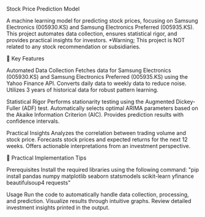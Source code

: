 Stock Price Prediction Model

A machine learning model for predicting stock prices, focusing on Samsung Electronics (005930.KS) and Samsung Electronics Preferred (005935.KS). 
This project automates data collection, ensures statistical rigor, and provides practical insights for investors.
*Warning; This project is NOT related to any stock recommendation or subsidiaries. 

🎯 Key Features

Automated Data Collection
Fetches data for Samsung Electronics (005930.KS) and Samsung Electronics Preferred (005935.KS) using the Yahoo Finance API.
Converts daily data to weekly data to reduce noise.
Utilizes 3 years of historical data for robust pattern learning.

Statistical Rigor
Performs stationarity testing using the Augmented Dickey-Fuller (ADF) test.
Automatically selects optimal ARIMA parameters based on the Akaike Information Criterion (AIC).
Provides prediction results with confidence intervals.

Practical Insights
Analyzes the correlation between trading volume and stock price.
Forecasts stock prices and expected returns for the next 12 weeks.
Offers actionable interpretations from an investment perspective.

💪 Practical Implementation Tips

Prerequisites
Install the required libraries using the following command:
"pip install pandas numpy matplotlib seaborn statsmodels scikit-learn yfinance beautifulsoup4 requests"

Usage
Run the code to automatically handle data collection, processing, and prediction.
Visualize results through intuitive graphs.
Review detailed investment insights printed in the output.
